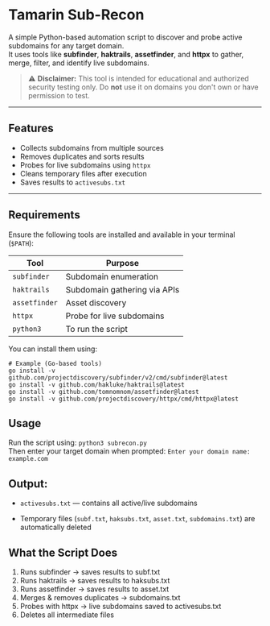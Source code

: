 #  Tamarin Sub-Recon

A simple Python-based automation script to discover and probe active subdomains for any target domain.  
It uses tools like **subfinder**, **haktrails**, **assetfinder**, and **httpx** to gather, merge, filter, and identify live subdomains.

> ⚠️ **Disclaimer:** This tool is intended for educational and authorized security testing only. Do **not** use it on domains you don't own or have permission to test.

---

##  Features

-  Collects subdomains from multiple sources  
-  Removes duplicates and sorts results  
-  Probes for live subdomains using `httpx`  
-  Cleans temporary files after execution  
-  Saves results to `activesubs.txt`  

---

##  Requirements

Ensure the following tools are installed and available in your terminal (`$PATH`):

| Tool         | Purpose                      |
|--------------|------------------------------|
| `subfinder`  | Subdomain enumeration        |
| `haktrails`  | Subdomain gathering via APIs |
| `assetfinder`| Asset discovery              |
| `httpx`      | Probe for live subdomains    |
| `python3`    | To run the script            |

You can install them using:
```
# Example (Go-based tools)
go install -v github.com/projectdiscovery/subfinder/v2/cmd/subfinder@latest
go install -v github.com/hakluke/haktrails@latest
go install -v github.com/tomnomnom/assetfinder@latest
go install -v github.com/projectdiscovery/httpx/cmd/httpx@latest
```
## Usage

Run the script using: ```python3 subrecon.py```     
Then enter your target domain when prompted: ```Enter your domain name:``` `example.com`    

## Output:

- `activesubs.txt` — contains all active/live subdomains

- Temporary files (`subf.txt`, `haksubs.txt`, `asset.txt`, `subdomains.txt`) are automatically deleted

## What the Script Does

1. Runs subfinder → saves results to subf.txt
2. Runs haktrails → saves results to haksubs.txt
3. Runs assetfinder → saves results to asset.txt
4. Merges & removes duplicates → subdomains.txt
5. Probes with httpx → live subdomains saved to activesubs.txt
6. Deletes all intermediate files
